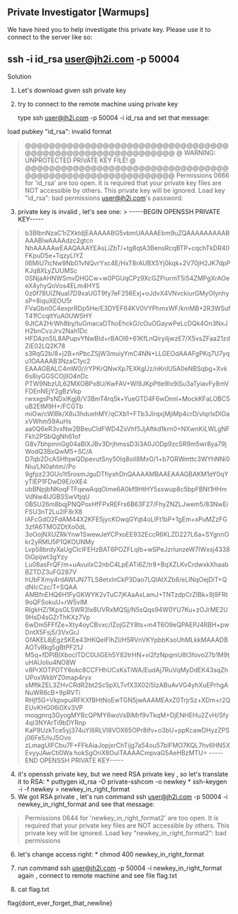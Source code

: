    ## Private Investigator  [Warmups]

   We have hired you to help investigate this private key. Please use it to connect to the server like so:
   
   ssh -i id_rsa user@jh2i.com -p 50004
  ---
  
  Solution

  1. Let's download given ssh private key

  2. try to connect to the remote machine using private key 
	 
     type ssh user@jh2i.com -p 50004 -i id_rsa and set that message:
	
	
   load pubkey "id_rsa": invalid format
> @@@@@@@@@@@@@@@@@@@@@@@@@@@@@@@@@@@@@@@@@@@@@@@@@@@@@@@@@@@
> @         WARNING: UNPROTECTED PRIVATE KEY FILE!          @
> @@@@@@@@@@@@@@@@@@@@@@@@@@@@@@@@@@@@@@@@@@@@@@@@@@@@@@@@@@@
> Permissions 0666 for 'id_rsa' are too open.
> It is required that your private key files are NOT accessible by others.
> This private key will be ignored.
> Load key "id_rsa": bad permissions
> user@jh2i.com's password: 

  3. private key is invalid , let's see one:
	> -----BEGIN OPENSSH PRIVATE KEY-----
> b3BlbnNzaC1rZXktdjEAAAAABG5vbmUAAAAEbm9uZQAAAAAAAAABAAABlwAAAAdzc2gtcn
> NhAAAAAwEAAQAAAYEAsLiZbT/+tg8qtA3BensRcqBTP+cqchTkDR40FKpuD5e+TqzyLIYZ
> II6MiU7icNw9Nb01vNQvrYxc4E/HxT8rAUBX5Yj0kqk+2V70jH2JK7dpPKJq8XLyZUUMSc
> 0SNjaAHNWSmvDHGCw+w0PGUqCPz9XcGZPiurmT5i54ZMPgXrAOeeX4yhyQoVos4ELm4HYS
> 0z0f78UIZNuaI7D9xaUGT9fy7eF256Exj+oJdvX4VNvckiurGMyOIynhysP+8iquXEOU5r
> FVaGbn0C4exprRDp5He/E3DYEF64KV0VYPhmxWF/kmMB+2R3WSufT41fCcqItYuA0UWSHY
> 9JtCA2HrWh8by/tuGmacaDThoEhckG/cOuOGaywPeLcDQk4On3NxJH2bnCvzJrv2Nah1Dc
> HFDAzn5IL8APupvYNwBId+rBAOl6+61KfLnQiryiIjwzE7/X5vsZFaa21zdZiE02LQ2K78
> s3RqG2b/8+j2B+nPbcZSjW3muiyYmC4NN+LLGEOdAAAFgPKq7U7yqu1OAAAAB3NzaC1yc2
> EAAAGBALC4mW0//rYPKrQNwXp7EXKgUz/nKnIU5A0eNBSqbg+Xvk6s8iyGGSCOjIlO4nDc
> PTW9NbzUL62MXOBPx8U/KwFAV+WI9JKpPtle9Ix9iSu3aTyiavFy8mVFDEnNEjY2gBzVkp
> rwxxgsPsNDxlKgj8/V3BmT4rq5k+YueGTD4F6wDnnl+MockKFaLOBC5uB2EtM9H+/FCGTb
> miOw/cWlBk/X8u3hduehMY/qCXb1+FTb3JIrqxjMjiMp4crD/vIqrlxDlOaxVWhm59AuHs
> aa0Q6eR3vxNw2BBeuCldFWD4ZsVhf5JjAftkd1krn0+NXwnKiLWLgNFFkh2PSbQgNh61of
> G8v7bhpmnGg04aBIXJBv3DrjhmssD3i3A0JODp9zcSR9m5wr8ya79jWodQ3BxQwM5+SC/A
> D7qb2DcASHfqwQDpevutSny50Iq8oiI8MxO/1+b7GRWmttc3WYhNNi0Niu/LN0ahtm//Po
> 9gfpz23GUo1t5rosmJguDTfiyxhDnQAAAAMBAAEAAAGBAKM1eY0qYyTlEP1FDwD9E/oXE4
> ubBNpjbNKoqFTFqewAqqOime6A0kf9HtHY5sxwup8c5bpFBNt1HHmVdNw4IJGBSSwVtjqU
> 0BSU26m8bqjPNQPoxHfFPxREFrs6B63F27/FhyZNZLJwem5/83NwEiFSU3nT2Lu2lF8rX8
> lAFcGdO2FdAM44X2KFE5jycKOwqGYqt4oLIFt1bP+1gEm+xPuMZzFG3zfA6TMOZDtXo0dL
> 3oOojNXUZRkYnw1SwewJeYCPxoEE932EccR6KLZD227L6a+SYgnnOkr2yRMU5P1QKOUNMy
> Lvp58brdyXaUgCIcIFEHzBAT6POZFLqIb+wSPeJzrlunzeW7IWxsj43380iGpijwt3gYzy
> Lu08asFrQF/m+uAvuilxC2nbC4LpEATi6Z/tr8+BqXZLKvCrdwxkXhaabBZTDZ3uFG287V
> hUbFXmy4rdAWIJN7TLS8etxlnCkP3Dao7LQlAtXZb8/eLINqOejDiT+QdNIcCzc/T+SQAA
> AMBfnEHQ6H1FyGKWYK2vTuC7jKAaAxLamJ+TNTzdpCrZIBk+9j9FRt9oQFSokuU+rW5vlM
> RIgkHZ/1KpsGL5WR3lx8UVRxMQSj/N5sQqs94W0YU7Ku+zOJrME2U9HsD4sGZrThKXz7Vp
> 6wDm5FFfZe+Xty4oyCBvxc/IZojGZY8ts+m4T6O9eQPAEPJ4RBH+pwDntX5Fsj5/3VxGrJ
> GfAKEL8jEgzSKEe43HKQelFlhZl/H5RVnVKYpbbKsoUhMLkkMAAADBAOTvRkg5gBtPF21J
> M5q+fDPIBlXboclTDC0UiGEh5Y82trHN+vi2fzNpqmU8t3fovo27b1M9tuHAUoliu4NO8W
> v8PrXOTPDTY6okc8CCFHhUCxKsTiWA/EudAj7RuVqMyDdEK43sqZhUPoxWkbYZ0map4ryx
> sMftkZEL3ZHvCRdR2bt2Sc5pXLTvfX3X02i5IzABuAvVG4yhXuEPrhgANuWR6cB+9pRVTi
> RHjf5G+VkpvpuiRFKXfBHtNoEwTGN5jwAAAMEAxZ0TrjrSz+XDm+r2QEUvKHG06i0Xv3VP
> moqgnrq3GyogMYBcQPMY6woVsBlMrf9vTkqM+DjENHEHu2ZvH/Sfy4qI3NYArTi9bDYRnp
> KaP9UzkTce5yj374uYI6RLVI8VOX65OPr8ifv+o3bU+ppKcawDHyzZPSj06Fe5/IvJ5Ovo
> zLmagUlFCbu7F+FFkAiaJopjxrChTijg7a54ou57blFMO7KQL7hv6HN5XEvyyJAwCti0Wa
> hokSgOriX8OuITAAAACmpvaG5AeHBzMTU=
> -----END OPENSSH PRIVATE KEY-----

  4. it's  openssh private key, but we need RSA private key , so let's translate it to RSA:
	* puttygen id_rsa -O private-sshcom -o newkey
  	* ssh-keygen -i -f newkey > newkey_in_right_format
  5.  We got RSA private , let's run command ssh user@jh2i.com -p 50004 -i newkey_in_right_format and see that message:
 > Permissions 0644 for 'newkey_in_right_format2' are too open.
 > It is required that your private key files are NOT accessible by others.
 > This private key will be ignored.
 > Load key "newkey_in_right_format2": bad permissions
  6. let's change access right:
	* chmod 400 newkey_in_right_format 

  7. run command ssh user@jh2i.com -p 50004 -i newkey_in_right_format again , connect to remote machine and see file flag.txt
  
  8. cat flag.txt  

flag{dont_ever_forget_that_newline} 

